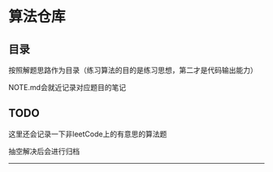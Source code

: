 算法仓库
====

## 目录

按照解题思路作为目录（练习算法的目的是练习思想，第二才是代码输出能力）

NOTE.md会就近记录对应题目的笔记

## TODO

这里还会记录一下非leetCode上的有意思的算法题

抽空解决后会进行归档

--------------------------------------------------
